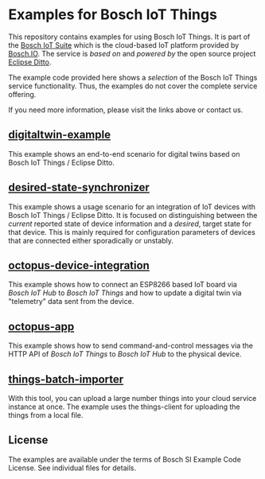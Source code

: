 # Examples for Bosch IoT Things

This repository contains examples for using Bosch IoT Things.
It is part of the [Bosch IoT Suite](https://www.bosch-iot-suite.com) which is the cloud-based IoT platform provided by [Bosch.IO](https://bosch.io/).
The service is *based on* and *powered by* the open source project [Eclipse Ditto](https://www.eclipse.org/ditto/).

The example code provided here shows a *selection* of the Bosch IoT Things service functionality. Thus, the examples do not cover the complete service offering.

If you need more information, please visit the links above or contact us.

## [digitaltwin-example](digitaltwin-example/)

This example shows an end-to-end scenario for digital twins based on Bosch IoT Things / Eclipse Ditto.

## [desired-state-synchronizer](desired-state-synchronizer/)

This example shows a usage scenario for an integration of IoT devices with Bosch IoT Things / Eclipse Ditto. It is focused on distinguishing between the _current_ reported state of device information and a _desired_, target state for that device. This is mainly required for configuration parameters of devices that are connected either sporadically or unstably.

## [octopus-device-integration](octopus-device-integration/)

This example shows how to connect an ESP8266 based IoT board via _Bosch IoT Hub_ to _Bosch IoT Things_ and how to update a digital twin via "telemetry" data sent from the device.

## [octopus-app](octopus-app/)

This example shows how to send command-and-control messages via the HTTP API of _Bosch IoT Things_ to _Bosch IoT Hub_ to the physical device.

## [things-batch-importer](things-batch-importer/)

With this tool, you can upload a large number things into your cloud service instance at once. The example uses the things-client for uploading the things from a local file.

## License

The examples are available under the terms of Bosch SI Example Code License. See individual files for details.
